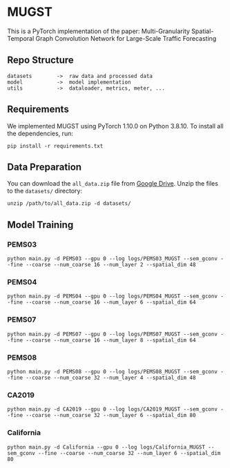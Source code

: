 # MUGST

This is a PyTorch implementation of the paper: Multi-Granularity Spatial-Temporal Graph Convolution Network for Large-Scale Traffic Forecasting

## Repo Structure

```
datasets        ->  raw data and processed data
model           ->  model implementation
utils           ->  dataloader, metrics, meter, ...
```

## Requirements

We implemented MUGST using PyTorch 1.10.0 on Python 3.8.10.  To install all the dependencies, run:

```shell
pip install -r requirements.txt
```

## Data Preparation

You can download the `all_data.zip` file from [Google Drive](https://drive.google.com/file/d/1xWRt71or_8g8CxQlmQkCGylxbWcIFamI/view?usp=drive_link). Unzip the files to the `datasets/` directory:

```shell
unzip /path/to/all_data.zip -d datasets/
```

## Model Training

### PEMS03

```shell
python main.py -d PEMS03 --gpu 0 --log logs/PEMS03_MUGST --sem_gconv --fine --coarse --num_coarse 16 --num_layer 2 --spatial_dim 48
```

### PEMS04

```shell
python main.py -d PEMS04 --gpu 0 --log logs/PEMS04_MUGST --sem_gconv --fine --coarse --num_coarse 16 --num_layer 6 --spatial_dim 64
```

### PEMS07

```shell
python main.py -d PEMS07 --gpu 0 --log logs/PEMS07_MUGST --sem_gconv --fine --coarse --num_coarse 16 --num_layer 8 --spatial_dim 64
```

### PEMS08

```shell
python main.py -d PEMS08 --gpu 0 --log logs/PEMS08_MUGST --sem_gconv --fine --coarse --num_coarse 32 --num_layer 4 --spatial_dim 48
```

### CA2019

```shell
python main.py -d CA2019 --gpu 0 --log logs/CA2019_MUGST --sem_gconv --fine --coarse --num_coarse 32 --num_layer 6 --spatial_dim 80
```

### California

```shell
python main.py -d California --gpu 0 --log logs/California_MUGST --sem_gconv --fine --coarse --num_coarse 32 --num_layer 6 --spatial_dim 80
```

